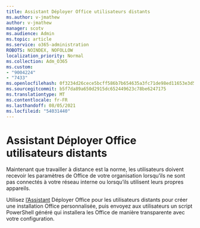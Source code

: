 ```yaml
---
title: Assistant Déployer Office utilisateurs distants
ms.author: v-jmathew
author: v-jmathew
manager: scotv
ms.audience: Admin
ms.topic: article
ms.service: o365-administration
ROBOTS: NOINDEX, NOFOLLOW
localization_priority: Normal
ms.collection: Adm_O365
ms.custom:
- "9004224"
- "7433"
ms.openlocfilehash: 0f3234d26cece5bcff586b7b654635a3fc71de98ed11653e3d52699e1bc965de
ms.sourcegitcommit: b5f7da89a650d2915dc652449623c78be6247175
ms.translationtype: MT
ms.contentlocale: fr-FR
ms.lasthandoff: 08/05/2021
ms.locfileid: "54031440"
---
```

# <a name="deploy-office-to-remote-users-wizard"></a>Assistant Déployer Office utilisateurs distants

Maintenant que travailler à distance est la norme, les utilisateurs doivent recevoir les paramètres de Office de votre organisation lorsqu’ils ne sont pas connectés à votre réseau interne ou lorsqu’ils utilisent leurs propres appareils.

Utilisez [l’Assistant](https://go.microsoft.com/fwlink/?linkid=2149564) Déployer Office pour les utilisateurs distants pour créer une installation Office personnalisée, puis envoyez aux utilisateurs un script PowerShell généré qui installera les Office de manière transparente avec votre configuration.
